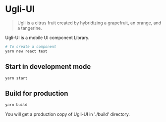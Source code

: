 # Ugli-UI

> Ugli is a citrus fruit created by hybridizing a grapefruit, an orange, and a tangerine.

Ugli-UI is a mobile UI component Library.

```bash
# To create a component
yarn new react test

```
## Start in development mode
```bash
yarn start
```

## Build for production

```bash
yarn build
```

You will get a production copy of Ugli-UI in './build' directory.
